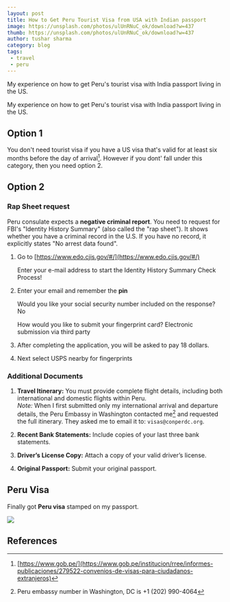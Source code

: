 ```yaml
---
layout: post
title: How to Get Peru Tourist Visa from USA with Indian passport
image: https://unsplash.com/photos/ulUnRNuC_ok/download?w=437
thumb: https://unsplash.com/photos/ulUnRNuC_ok/download?w=437
author: tushar sharma
category: blog
tags:
 - travel 
 - peru
---
```


My experience on how to get Peru's tourist visa with India passport living in the US.<!-- truncate_here -->

My experience on how to get Peru's tourist visa with India passport living in the US.

## Option 1

You don't need tourist visa if you have a US visa that's valid for at least six months before the day of arrival[^Peru]. However if you dont' fall under this category, then you need option 2.

## Option 2

### Rap Sheet request

Peru consulate expects a **negative criminal report**. You need to request for FBI's "Identity History Summary" (also called the "rap sheet"). It shows whether you have a criminal record in the U.S. If you have no record, it explicitly states "No arrest data found".

1. Go to [https://www.edo.cjis.gov/#/](https://www.edo.cjis.gov/#/)

    Enter your e-mail address to start the Identity History Summary Check Process!

2. Enter your email and remember the **pin**

    Would you like your social security number included on the response? 
    No

    How would you like to submit your fingerprint card? Electronic submission via third party


3. After completing the application, you will be asked to pay 18 dollars.

4. Next select USPS nearby for fingerprints

### Additional Documents

1. **Travel Itinerary:** You must provide complete flight details, including both international and domestic flights within Peru.  
   *Note:* When I first submitted only my international arrival and departure details, the Peru Embassy in Washington contacted me[^number] and requested the full itinerary. They asked me to email it to: `visas@conperdc.org`.

2. **Recent Bank Statements:** Include copies of your last three bank statements.

3. **Driver’s License Copy:** Attach a copy of your valid driver’s license.

4. **Original Passport:** Submit your original passport.

## Peru Visa

Finally got **Peru visa** stamped on my passport.

<img align="center" loading="lazy" src="https://raw.githubusercontent.com/tushar-sharma/imgs/main/online/peru_visa.png" />

## References

[^Peru]: [https://www.gob.pe/](https://www.gob.pe/institucion/rree/informes-publicaciones/279522-convenios-de-visas-para-ciudadanos-extranjeros)
[^number]: Peru embassy number in Washington, DC is +1 (202) 990-4064